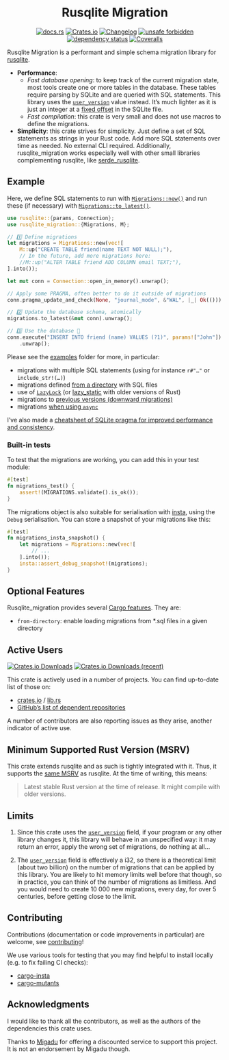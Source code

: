 <!-- insert
---
title: "Rusqlite Migration"
date: 2021-08-21T15:32:05
description: "↕️ Simple database schema migration library for rusqlite, written with performance in mind."
aliases:
- /rusqlite-migration
tags:
- Rust
- SQLite
- Library
---
end_insert -->

<!-- remove -->
<div align="center">

# Rusqlite Migration
<!-- end_remove -->

<!-- insert
{{< github_badge >}}

{{< rawhtml >}}
<div class="badges">
{{< /rawhtml >}}
end_insert -->

[![docs.rs](https://img.shields.io/docsrs/rusqlite_migration)][docs]
[![Crates.io](https://img.shields.io/crates/v/rusqlite_migration)][cio]
[![Changelog](https://img.shields.io/badge/-Changelog-purple)][changelog]
[![unsafe forbidden](https://img.shields.io/badge/unsafe-forbidden-success.svg)][safety-dance]
[![dependency status](https://deps.rs/crate/rusqlite_migration/latest/status.svg)][deps]
[![Coveralls](https://img.shields.io/coverallsCoverage/github/cljoly/rusqlite_migration)][coveralls]

<!-- insert
{{< rawhtml >}}
end_insert -->
</div>
<!-- insert
{{< /rawhtml >}}
end_insert -->

<!-- rustdoc start -->

Rusqlite Migration is a performant and simple schema migration library for [rusqlite](https://crates.io/crates/rusqlite).

* **Performance**:
    * *Fast database opening*: to keep track of the current migration state, most tools create one or more tables in the database. These tables require parsing by SQLite and are queried with SQL statements. This library uses the [`user_version`][uv] value instead. It’s much lighter as it is just an integer at a [fixed offset][uv_offset] in the SQLite file.
    * *Fast compilation*: this crate is very small and does not use macros to define the migrations.
* **Simplicity**: this crate strives for simplicity. Just define a set of SQL statements as strings in your Rust code. Add more SQL statements over time as needed. No external CLI required. Additionally, rusqlite_migration works especially well with other small libraries complementing rusqlite, like [serde_rusqlite][].

## Example

Here, we define SQL statements to run with [`Migrations::new()`][migrations_new] and run these (if necessary) with [`Migrations::to_latest()`][migrations_to_latest].

[migrations_new]: https://docs.rs/rusqlite_migration/latest/rusqlite_migration/struct.Migrations.html#method.new
[migrations_to_latest]: https://docs.rs/rusqlite_migration/latest/rusqlite_migration/struct.Migrations.html#method.to_latest

``` rust
use rusqlite::{params, Connection};
use rusqlite_migration::{Migrations, M};

// 1️⃣ Define migrations
let migrations = Migrations::new(vec![
    M::up("CREATE TABLE friend(name TEXT NOT NULL);"),
    // In the future, add more migrations here:
    //M::up("ALTER TABLE friend ADD COLUMN email TEXT;"),
].into());

let mut conn = Connection::open_in_memory().unwrap();

// Apply some PRAGMA, often better to do it outside of migrations
conn.pragma_update_and_check(None, "journal_mode", &"WAL", |_| Ok(())).unwrap();

// 2️⃣ Update the database schema, atomically
migrations.to_latest(&mut conn).unwrap();

// 3️⃣ Use the database 🥳
conn.execute("INSERT INTO friend (name) VALUES (?1)", params!["John"])
    .unwrap();
```

Please see the [examples](https://github.com/cljoly/rusqlite_migrate/tree/master/examples) folder for more, in particular:
- migrations with multiple SQL statements (using for instance `r#"…"` or `include_str!(…)`)
- migrations defined [from a directory][from_dir] with SQL files
- use of [`LazyLock`][lazy_lock] (or [lazy_static][] with older versions of Rust)
- migrations to [previous versions (downward migrations)][generic_example]
- migrations [when using `async`][quick_start_async]

I’ve also made a [cheatsheet of SQLite pragma for improved performance and consistency][cheat].

### Built-in tests

To test that the migrations are working, you can add this in your test module:

``` rust
#[test]
fn migrations_test() {
    assert!(MIGRATIONS.validate().is_ok());
}
```

The migrations object is also suitable for serialisation with [insta][], using the `Debug` serialisation. You can store a snapshot of your migrations like this:

```rust
#[test]
fn migrations_insta_snapshot() {
    let migrations = Migrations::new(vec![
        // ...
    ].into());
    insta::assert_debug_snapshot!(migrations);
}
```

[insta]: https://insta.rs/

## Optional Features

Rusqlite_migration provides several [Cargo features][cargo_features]. They are:

* `from-directory`: enable loading migrations from *.sql files in a given directory

[cargo_features]: https://doc.rust-lang.org/cargo/reference/manifest.html#the-features-section

## Active Users

<!-- insert
{{< rawhtml >}}
<div class="badges">
{{< /rawhtml >}}
end_insert -->

[![Crates.io Downloads](https://img.shields.io/crates/d/rusqlite_migration?style=social)][cio] [![Crates.io Downloads (recent)](https://img.shields.io/crates/dr/rusqlite_migration?style=social)][cio]

<!-- insert
{{< rawhtml >}}
</div>
{{< /rawhtml >}}
end_insert -->

This crate is actively used in a number of projects. You can find up-to-date list of those on:

* [crates.io][cio_reverse] / [lib.rs][lrs_reverse]
* [GitHub’s list of dependent repositories][gh_reverse]

A number of contributors are also reporting issues as they arise, another indicator of active use.

## Minimum Supported Rust Version (MSRV)

This crate extends rusqlite and as such is tightly integrated with it. Thus, it supports the [same MSRV][msrv] as rusqlite. At the time of writing, this means:

> Latest stable Rust version at the time of release. It might compile with older versions.

## Limits

1. Since this crate uses the [`user_version`][uv_offset] field, if your program or any other library changes it, this library will behave in an unspecified way: it may return an error, apply the wrong set of migrations, do nothing at all...

1. The [`user_version`][uv_offset] field is effectively a i32, so there is a theoretical limit (about two billion) on the number of migrations that can be applied by this library. You are likely to hit memory limits well before that though, so in practice, you can think of the number of migrations as limitless. And you would need to create 10 000 new migrations, every day, for over 5 centuries, before getting close to the limit.

## Contributing

Contributions (documentation or code improvements in particular) are welcome, see [contributing][]!

We use various tools for testing that you may find helpful to install locally (e.g. to fix failing CI checks):
* [cargo-insta][]
* [cargo-mutants][]

## Acknowledgments

I would like to thank all the contributors, as well as the authors of the dependencies this crate uses.

Thanks to [Migadu](https://www.migadu.com/) for offering a discounted service to support this project. It is not an endorsement by Migadu though.

[deps]: https://deps.rs/crate/rusqlite_migration
[changelog]: https://cj.rs/rusqlite_migration/changelog
[coveralls]: https://coveralls.io/github/cljoly/rusqlite_migration
[safety-dance]: https://github.com/rust-secure-code/safety-dance/
[cio]: https://crates.io/crates/rusqlite_migration
[cio_reverse]: https://crates.io/crates/rusqlite_migration/reverse_dependencies
[lazy_lock]: https://doc.rust-lang.org/std/sync/struct.LazyLock.html
[lrs_reverse]: https://lib.rs/crates/rusqlite_migration/rev
[gh_reverse]: https://github.com/cljoly/rusqlite_migration/network/dependents?dependent_type=REPOSITORY
[contributing]: https://cj.rs/docs/contribute/
[diesel_migrations]: https://crates.io/crates/diesel_migrations
[pgfine]: https://crates.io/crates/pgfine
[movine]: https://crates.io/crates/movine
[uv]: https://sqlite.org/pragma.html#pragma_user_version
[uv_offset]: https://www.sqlite.org/fileformat.html#user_version_number
[serde_rusqlite]: https://crates.io/crates/serde_rusqlite
[cargo-insta]: https://crates.io/crates/cargo-insta
[cargo-mutants]: https://mutants.rs/installation.html
[cheat]: https://cj.rs/blog/sqlite-pragma-cheatsheet-for-performance-and-consistency/
[docs]: https://docs.rs/rusqlite_migration
[msrv]: https://github.com/rusqlite/rusqlite?tab=readme-ov-file#minimum-supported-rust-version-msrv
[from_dir]: https://github.com/cljoly/rusqlite_migration/tree/master/examples/from-directory
[lazy_static]: https://github.com/cljoly/rusqlite_migration/blob/f3d19847065b890efe73c27393b2980d1571f871/examples/simple/src/main.rs#L18
[generic_example]: https://github.com/cljoly/rusqlite_migration/blob/master/examples/simple/src/main.rs
[quick_start_async]: https://github.com/cljoly/rusqlite_migration/blob/master/examples/async/src/main.rs
